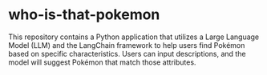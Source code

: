 # who-is-that-pokemon
This repository contains a Python application that utilizes a Large Language Model (LLM) and the LangChain framework to help users find Pokémon based on specific characteristics. Users can input descriptions, and the model will suggest Pokémon that match those attributes.
